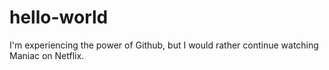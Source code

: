 # hello-world

I'm experiencing the power of Github,
but I would rather continue watching Maniac on Netflix.
